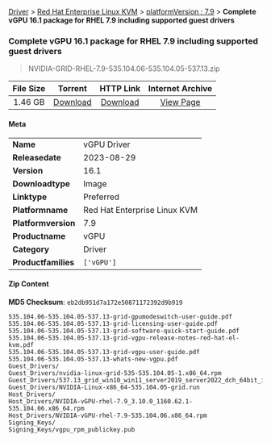 
[Driver](/README.md)  >  [Red Hat Enterprise Linux KVM](/index/Driver/Red_Hat_Enterprise_Linux_KVM.md)  >  [platformVersion : 7.9](/index/Driver/Red_Hat_Enterprise_Linux_KVM/7.9.md)  >  **Complete vGPU 16.1 package for RHEL 7.9 including supported guest drivers**


###    Complete vGPU 16.1 package for RHEL 7.9 including supported guest drivers

> NVIDIA-GRID-RHEL-7.9-535.104.06-535.104.05-537.13.zip   


| **File Size** | **Torrent**  | **HTTP Link** | **Internet Archive** |
|:-------------:|:------------:|:-------------:|:--------------------:|
| 1.46 GB |  [Download](https://archive.org/download/nvgpu_NVIDIA-GRID-RHEL-7.9-535.104.06-535.104.05-537.13.zip/nvgpu_NVIDIA-GRID-RHEL-7.9-535.104.06-535.104.05-537.13.zip_archive.torrent)       | [Download](https://archive.org/compress/nvgpu_NVIDIA-GRID-RHEL-7.9-535.104.06-535.104.05-537.13.zip) | [View Page](https://archive.org/details/nvgpu_NVIDIA-GRID-RHEL-7.9-535.104.06-535.104.05-537.13.zip)       |

#### Meta

<table>
<tr><td><strong>Name</strong></td><td>vGPU Driver</td></tr>
<tr><td><strong>Releasedate</strong></td><td>2023-08-29</td></tr>
<tr><td><strong>Version</strong></td><td>16.1</td></tr>
<tr><td><strong>Downloadtype</strong></td><td>Image</td></tr>
<tr><td><strong>Linktype</strong></td><td>Preferred</td></tr>
<tr><td><strong>Platformname</strong></td><td>Red Hat Enterprise Linux KVM</td></tr>
<tr><td><strong>Platformversion</strong></td><td>7.9</td></tr>
<tr><td><strong>Productname</strong></td><td>vGPU</td></tr>
<tr><td><strong>Category</strong></td><td>Driver</td></tr>
<tr><td><strong>Productfamilies</strong></td><td><code>['vGPU']</code></td></tr>
</table>

#### Zip Content

**MD5 Checksum**: `eb2db951d7a172e50871172392d9b919`

```text
535.104.06-535.104.05-537.13-grid-gpumodeswitch-user-guide.pdf
535.104.06-535.104.05-537.13-grid-licensing-user-guide.pdf
535.104.06-535.104.05-537.13-grid-software-quick-start-guide.pdf
535.104.06-535.104.05-537.13-grid-vgpu-release-notes-red-hat-el-kvm.pdf
535.104.06-535.104.05-537.13-grid-vgpu-user-guide.pdf
535.104.06-535.104.05-537.13-whats-new-vgpu.pdf
Guest_Drivers/
Guest_Drivers/nvidia-linux-grid-535-535.104.05-1.x86_64.rpm
Guest_Drivers/537.13_grid_win10_win11_server2019_server2022_dch_64bit_international.exe
Guest_Drivers/NVIDIA-Linux-x86_64-535.104.05-grid.run
Host_Drivers/
Host_Drivers/NVIDIA-vGPU-rhel-7.9_3.10.0_1160.62.1-535.104.06.x86_64.rpm
Host_Drivers/NVIDIA-vGPU-rhel-7.9-535.104.06.x86_64.rpm
Signing_Keys/
Signing_Keys/vgpu_rpm_publickey.pub
```